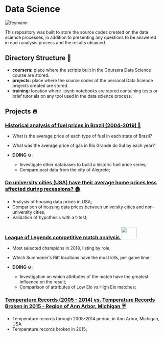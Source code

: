 # Data Science

![feymann](https://pbs.twimg.com/media/DlMxO-jWsAA0-qP.jpg)

This repository was built to store the source codes created on the data science processes, in addition to presenting any questions to be answered in each analysis process and the results obtained.

## Directory Structure :rocket:

- **coursera:** place where the scripts built in the Coursera Data Science course are stored.
- **projects:** place where the source codes of the personal Data Science projects created are stored.
- **training:** location where .ipynb notebooks are stored containing tests or brief tutorials on any tool used in the data science process.

## Projects :fire:	
  ### [Historical analysis of fuel prices in Brazil (2004-2019) :car:](https://github.com/guilhermesam/data-science/blob/master/projects/fuel_2019/storytelling.ipynb)
  - What is the average price of each type of fuel in each state of Brazil?
  - What was the average price of gas in Rio Grande do Sul by each year?
  
  - **DOING** ⚙️: 
    - Investigate other databases to build a historic fuel price series;
    - Compare past data from the city of Alegrete;

  ### [Do university cities (USA) have their average home prices less affected during recessions? :house:](https://github.com/guilhermesam/data-science/blob/master/coursera/Introduction_to_Data_Science/Assignment_4/Assignment_4.ipynb)
   - Analysis of housing data prices in USA;
   - Comparison of housing data prices between university cities and non-university cities;
   - Validation of hypothesis with a t-test;

  ### [League of Legends competitive match analysis <img src="https://3.bp.blogspot.com/-weDqm5JxCWQ/VdDtk2WvvSI/AAAAAAAAGh0/7PdkJ_r4ojw/s1600/image%2B187.png" width="50" height="40" >](https://github.com/guilhermesam/data-science/blob/master/projects/lol-analysis/storytelling.ipynb)
   - Most selected champions in 2018, listing by role;
   - Which Summoner's Rift locations have the most kills, per game time;
   
   - **DOING** ⚙️:
     - Investigation on which attributes of the match have the greatest influence on the result;
     - Comparison of attributes of Low Elo vs High Elo matches;
  
   ### [Temperature Records (2005 - 2014) vs. Temperature Records Broken in 2015 - Region of Ann Arbor, Michigan :umbrella:](https://github.com/guilhermesam/data-science/blob/master/coursera/Applied_Plotting_Charting%26_Data_Representation/Assignment_2/Assignment2.ipynb)
   - Temperature records through 2005-2014 period, in Ann Arbor, Michigan, USA.
   - Temperature records broken in 2015;
